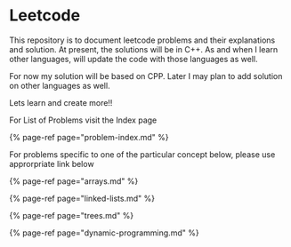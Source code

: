 # Leetcode

This repository is to document leetcode problems and their explanations and solution. At present, the solutions will be in C++. As and when I learn other languages, will update the code with those languages as well.

For now my solution will be based on CPP. Later I may plan to add solution on other languages as well.

Lets learn and create more!!

For List of Problems visit the Index page

{% page-ref page="problem-index.md" %}

For problems specific to one of the particular concept below, please use approrpriate link below

{% page-ref page="arrays.md" %}

{% page-ref page="linked-lists.md" %}

{% page-ref page="trees.md" %}

{% page-ref page="dynamic-programming.md" %}



